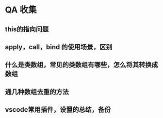 # QA 收集

## this的指向问题

## apply，call，bind 的使用场景，区别

## 什么是类数组，常见的类数组有哪些，怎么将其转换成数组

## 通几种数组去重的方法

## vscode常用插件，设置的总结，备份

